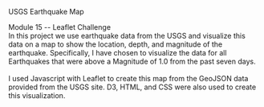 USGS Earthquake Map

Module 15 -- Leaflet Challenge\
In this project we use earthquake data from the USGS and visualize this data on a map to show the location, depth, and magnitude of the earthquake.  Specifically, I have chosen to visualize the data for all Earthquakes that were above a Magnitude of 1.0 from the past seven days.\
\
I used Javascript with Leaflet to create this map from the GeoJSON data provided from the USGS site.  D3, HTML, and CSS were also used to create this visualization.
